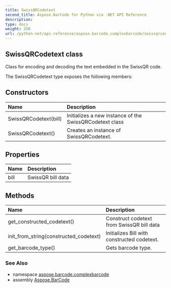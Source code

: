 ```yaml
---
title: SwissQRCodetext
second_title: Aspose.BarCode for Python via .NET API Reference
description: 
type: docs
weight: 250
url: /python-net/api-reference/aspose.barcode.complexbarcode/swissqrcodetext/
---
```


## SwissQRCodetext class

Class for encoding and decoding the text embedded in the SwissQR code.

The SwissQRCodetext type exposes the following members:
## Constructors
| Name | Description |
| :- | :- |
|SwissQRCodetext(bill)|Initializes a new instance of the SwissQRCodetext class|
|SwissQRCodetext()|Creates an instance of SwissQRCodetext.|
## Properties
| Name | Description |
| :- | :- |
|bill|SwissQR bill data|
## Methods
| Name | Description |
| :- | :- |
|get_constructed_codetext()|Construct codetext from SwissQR bill data|
|init_from_string(constructed_codetext)|Initializes Bill with constructed codetext.|
|get_barcode_type()|Gets barcode type.|

### See Also

* namespace [aspose.barcode.complexbarcode](/barcode/python-net/api-reference/aspose.barcode.complexbarcode/)
* assembly [Aspose.BarCode](/barcode/python-net/api-reference/)

